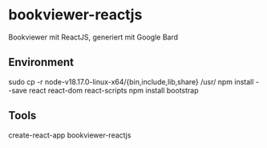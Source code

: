 # bookviewer-reactjs
Bookviewer mit ReactJS, generiert mit Google Bard

## Environment
sudo cp -r node-v18.17.0-linux-x64/{bin,include,lib,share} /usr/
npm install --save react react-dom react-scripts
npm install bootstrap

## Tools
create-react-app bookviewer-reactjs
